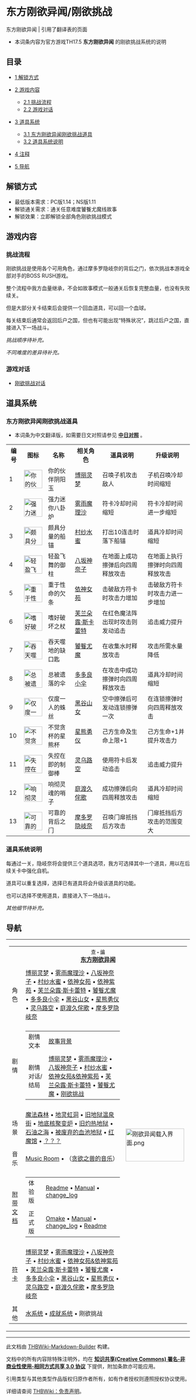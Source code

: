 # 东方刚欲异闻/刚欲挑战

<!-- source html: G:\repos\THBWiki-Markdown-Builder\THBWikiMarkdown\Temp\main\c\ce\ns0%3A%E4%B8%9C%E6%96%B9%E5%88%9A%E6%AC%B2%E5%BC%82%E9%97%BB%2F%E5%88%9A%E6%AC%B2%E6%8C%91%E6%88%98.html -->

东方刚欲异闻 | 引用了翻译表的页面

- 本词条内容为官方游戏TH17.5 **东方刚欲异闻** 的刚欲挑战系统的说明


## 目录

- [1 解锁方式](#解锁方式)
- [2 游戏内容](#游戏内容)

  - [2.1 挑战流程](#挑战流程)
  - [2.2 游戏对话](#游戏对话)



- [3 道具系统](#道具系统)

  - [3.1 东方刚欲异闻刚欲挑战道具](#东方刚欲异闻刚欲挑战道具)
  - [3.2 道具系统说明](#道具系统说明)



- [4 注释](#注释)
- [5 导航](#导航)





## 解锁方式
- 最低版本需求：PC版1.14；NS版1.11
- 解锁通关需求：通关任意难度饕餮尤魔线故事
- 解锁效果：立即解锁全部角色刚欲挑战模式


## 游戏内容

### 挑战流程
  
刚欲挑战是使用各个可用角色，通过摩多罗隐岐奈的背后之门，依次挑战本游戏全部对手的BOSS RUSH游戏。  

整个流程中我方血量继承，不会如故事模式一般通关后恢复完整血量，也没有失败续关。  

但是大部分关卡结束后会提供一个回血道具，可以回一个血球。  

每关结束后通常会返回后户之国，但也有可能出现“特殊状况”，跳过后户之国，直接进入下一场战斗。  

 *挑战顺序待补充。*   

 *不同难度的差异待补充。* 
  


### 游戏对话
- [刚欲挑战对话](./游戏对话-东方刚欲异闻-刚欲挑战.md)


## 道具系统

### 东方刚欲异闻刚欲挑战道具
- 本词条为中文翻译版，如需要日文对照请参见 **[中日对照](./东方刚欲异闻-刚欲挑战-中日对照.md)** 。


<table>
<tbody><tr>
<th>编号</th>
<th>图标</th>
<th>名称</th>
<th>相关角色</th>
<th>道具说明</th>
<th>升级说明
</th></tr>
<tr>
<td>1</td>
<td><a href="./文件-你的伙伴阴阳玉（刚欲异闻道具）.png.md" class="image"><img alt="你的伙伴阴阳玉（刚欲异闻道具）.png" src="https://upload.thwiki.cc/thumb/7/7d/%E4%BD%A0%E7%9A%84%E4%BC%99%E4%BC%B4%E9%98%B4%E9%98%B3%E7%8E%89%EF%BC%88%E5%88%9A%E6%AC%B2%E5%BC%82%E9%97%BB%E9%81%93%E5%85%B7%EF%BC%89.png/50px-%E4%BD%A0%E7%9A%84%E4%BC%99%E4%BC%B4%E9%98%B4%E9%98%B3%E7%8E%89%EF%BC%88%E5%88%9A%E6%AC%B2%E5%BC%82%E9%97%BB%E9%81%93%E5%85%B7%EF%BC%89.png" decoding="async" loading="lazy" width="50" height="50" srcset="https://upload.thwiki.cc/7/7d/%E4%BD%A0%E7%9A%84%E4%BC%99%E4%BC%B4%E9%98%B4%E9%98%B3%E7%8E%89%EF%BC%88%E5%88%9A%E6%AC%B2%E5%BC%82%E9%97%BB%E9%81%93%E5%85%B7%EF%BC%89.png 1.5x" data-file-width="64" data-file-height="64"></a></td>
<td><div class="tt-zhh tt-type-omake" lang="zh"><div class="poem">你的伙伴阴阳玉</div></div></td>
<td><a href="./博丽灵梦.md" title="博丽灵梦">博丽灵梦</a></td>
<td><div class="tt-zh tt-type-omake" lang="zh"><div class="poem">召唤子机攻击敌人</div></div></td>
<td><div class="tt-zh tt-type-omake" lang="zh"><div class="poem">子机召唤冷却时间缩短</div></div>
</td></tr>
<tr>
<td>2</td>
<td><a href="./文件-强力迷你八卦炉（刚欲异闻道具）.png.md" class="image"><img alt="强力迷你八卦炉（刚欲异闻道具）.png" src="https://upload.thwiki.cc/thumb/a/a3/%E5%BC%BA%E5%8A%9B%E8%BF%B7%E4%BD%A0%E5%85%AB%E5%8D%A6%E7%82%89%EF%BC%88%E5%88%9A%E6%AC%B2%E5%BC%82%E9%97%BB%E9%81%93%E5%85%B7%EF%BC%89.png/50px-%E5%BC%BA%E5%8A%9B%E8%BF%B7%E4%BD%A0%E5%85%AB%E5%8D%A6%E7%82%89%EF%BC%88%E5%88%9A%E6%AC%B2%E5%BC%82%E9%97%BB%E9%81%93%E5%85%B7%EF%BC%89.png" decoding="async" loading="lazy" width="50" height="50" srcset="https://upload.thwiki.cc/a/a3/%E5%BC%BA%E5%8A%9B%E8%BF%B7%E4%BD%A0%E5%85%AB%E5%8D%A6%E7%82%89%EF%BC%88%E5%88%9A%E6%AC%B2%E5%BC%82%E9%97%BB%E9%81%93%E5%85%B7%EF%BC%89.png 1.5x" data-file-width="64" data-file-height="64"></a></td>
<td><div class="tt-zhh tt-type-omake" lang="zh"><div class="poem">强力迷你八卦炉</div></div></td>
<td><a href="./雾雨魔理沙.md" title="雾雨魔理沙">雾雨魔理沙</a></td>
<td><div class="tt-zh tt-type-omake" lang="zh"><div class="poem">符卡冷却时间缩短</div></div></td>
<td><div class="tt-zh tt-type-omake" lang="zh"><div class="poem">符卡冷却时间进一步缩短</div></div>
</td></tr>
<tr>
<td>3</td>
<td><a href="./文件-颇具分量的船锚（刚欲异闻道具）.png.md" class="image"><img alt="颇具分量的船锚（刚欲异闻道具）.png" src="https://upload.thwiki.cc/thumb/2/27/%E9%A2%87%E5%85%B7%E5%88%86%E9%87%8F%E7%9A%84%E8%88%B9%E9%94%9A%EF%BC%88%E5%88%9A%E6%AC%B2%E5%BC%82%E9%97%BB%E9%81%93%E5%85%B7%EF%BC%89.png/50px-%E9%A2%87%E5%85%B7%E5%88%86%E9%87%8F%E7%9A%84%E8%88%B9%E9%94%9A%EF%BC%88%E5%88%9A%E6%AC%B2%E5%BC%82%E9%97%BB%E9%81%93%E5%85%B7%EF%BC%89.png" decoding="async" loading="lazy" width="50" height="50" srcset="https://upload.thwiki.cc/2/27/%E9%A2%87%E5%85%B7%E5%88%86%E9%87%8F%E7%9A%84%E8%88%B9%E9%94%9A%EF%BC%88%E5%88%9A%E6%AC%B2%E5%BC%82%E9%97%BB%E9%81%93%E5%85%B7%EF%BC%89.png 1.5x" data-file-width="64" data-file-height="64"></a></td>
<td><div class="tt-zhh tt-type-omake" lang="zh"><div class="poem">颇具分量的船锚</div></div></td>
<td><a href="./村纱水蜜.md" title="村纱水蜜">村纱水蜜</a></td>
<td><div class="tt-zh tt-type-omake" lang="zh"><div class="poem">打出10连击时落下船锚</div></div></td>
<td><div class="tt-zh tt-type-omake" lang="zh"><div class="poem">道具冷却时间缩短</div></div>
</td></tr>
<tr>
<td>4</td>
<td><a href="./文件-轻盈飞舞的御柱（刚欲异闻道具）.png.md" class="image"><img alt="轻盈飞舞的御柱（刚欲异闻道具）.png" src="https://upload.thwiki.cc/thumb/6/6a/%E8%BD%BB%E7%9B%88%E9%A3%9E%E8%88%9E%E7%9A%84%E5%BE%A1%E6%9F%B1%EF%BC%88%E5%88%9A%E6%AC%B2%E5%BC%82%E9%97%BB%E9%81%93%E5%85%B7%EF%BC%89.png/50px-%E8%BD%BB%E7%9B%88%E9%A3%9E%E8%88%9E%E7%9A%84%E5%BE%A1%E6%9F%B1%EF%BC%88%E5%88%9A%E6%AC%B2%E5%BC%82%E9%97%BB%E9%81%93%E5%85%B7%EF%BC%89.png" decoding="async" loading="lazy" width="50" height="50" srcset="https://upload.thwiki.cc/6/6a/%E8%BD%BB%E7%9B%88%E9%A3%9E%E8%88%9E%E7%9A%84%E5%BE%A1%E6%9F%B1%EF%BC%88%E5%88%9A%E6%AC%B2%E5%BC%82%E9%97%BB%E9%81%93%E5%85%B7%EF%BC%89.png 1.5x" data-file-width="64" data-file-height="64"></a></td>
<td><div class="tt-zhh tt-type-omake" lang="zh"><div class="poem">轻盈飞舞的御柱</div></div></td>
<td><a href="./八坂神奈子.md" title="八坂神奈子">八坂神奈子</a></td>
<td><div class="tt-zh tt-type-omake" lang="zh"><div class="poem">在地面上成功擦弹后向四周释放攻击</div></div></td>
<td><div class="tt-zh tt-type-omake" lang="zh"><div class="poem">在地面上执行擦弹时向四周释放攻击</div></div>
</td></tr>
<tr>
<td>5</td>
<td><a href="./文件-重于性命的欠条（刚欲异闻道具）.png.md" class="image"><img alt="重于性命的欠条（刚欲异闻道具）.png" src="https://upload.thwiki.cc/thumb/d/d6/%E9%87%8D%E4%BA%8E%E6%80%A7%E5%91%BD%E7%9A%84%E6%AC%A0%E6%9D%A1%EF%BC%88%E5%88%9A%E6%AC%B2%E5%BC%82%E9%97%BB%E9%81%93%E5%85%B7%EF%BC%89.png/50px-%E9%87%8D%E4%BA%8E%E6%80%A7%E5%91%BD%E7%9A%84%E6%AC%A0%E6%9D%A1%EF%BC%88%E5%88%9A%E6%AC%B2%E5%BC%82%E9%97%BB%E9%81%93%E5%85%B7%EF%BC%89.png" decoding="async" loading="lazy" width="50" height="50" srcset="https://upload.thwiki.cc/d/d6/%E9%87%8D%E4%BA%8E%E6%80%A7%E5%91%BD%E7%9A%84%E6%AC%A0%E6%9D%A1%EF%BC%88%E5%88%9A%E6%AC%B2%E5%BC%82%E9%97%BB%E9%81%93%E5%85%B7%EF%BC%89.png 1.5x" data-file-width="64" data-file-height="64"></a></td>
<td><div class="tt-zhh tt-type-omake" lang="zh"><div class="poem">重于性命的欠条</div></div></td>
<td><a href="./依神女苑.md" title="依神女苑">依神女苑</a></td>
<td><div class="tt-zh tt-type-omake" lang="zh"><div class="poem">击破敌方符卡时攻击力增加</div></div></td>
<td><div class="tt-zh tt-type-omake" lang="zh"><div class="poem">击破敌方符卡时攻击力进一步增加</div></div>
</td></tr>
<tr>
<td>6</td>
<td><a href="./文件-嗜好破坏之杖（刚欲异闻道具）.png.md" class="image"><img alt="嗜好破坏之杖（刚欲异闻道具）.png" src="https://upload.thwiki.cc/thumb/5/59/%E5%97%9C%E5%A5%BD%E7%A0%B4%E5%9D%8F%E4%B9%8B%E6%9D%96%EF%BC%88%E5%88%9A%E6%AC%B2%E5%BC%82%E9%97%BB%E9%81%93%E5%85%B7%EF%BC%89.png/50px-%E5%97%9C%E5%A5%BD%E7%A0%B4%E5%9D%8F%E4%B9%8B%E6%9D%96%EF%BC%88%E5%88%9A%E6%AC%B2%E5%BC%82%E9%97%BB%E9%81%93%E5%85%B7%EF%BC%89.png" decoding="async" loading="lazy" width="50" height="50" srcset="https://upload.thwiki.cc/5/59/%E5%97%9C%E5%A5%BD%E7%A0%B4%E5%9D%8F%E4%B9%8B%E6%9D%96%EF%BC%88%E5%88%9A%E6%AC%B2%E5%BC%82%E9%97%BB%E9%81%93%E5%85%B7%EF%BC%89.png 1.5x" data-file-width="64" data-file-height="64"></a></td>
<td><div class="tt-zhh tt-type-omake" lang="zh"><div class="poem">嗜好破坏之杖</div></div></td>
<td><a href="./芙兰朵露·斯卡蕾特.md" title="芙兰朵露·斯卡蕾特">芙兰朵露·斯卡蕾特</a></td>
<td><div class="tt-zh tt-type-omake" lang="zh"><div class="poem">在红色魔法阵出现时攻击则发动追击</div></div></td>
<td><div class="tt-zh tt-type-omake" lang="zh"><div class="poem">追击威力提升</div></div>
</td></tr>
<tr>
<td>7</td>
<td><a href="./文件-吞天噬地的缺口匙（刚欲异闻道具）.png.md" class="image"><img alt="吞天噬地的缺口匙（刚欲异闻道具）.png" src="https://upload.thwiki.cc/thumb/0/0e/%E5%90%9E%E5%A4%A9%E5%99%AC%E5%9C%B0%E7%9A%84%E7%BC%BA%E5%8F%A3%E5%8C%99%EF%BC%88%E5%88%9A%E6%AC%B2%E5%BC%82%E9%97%BB%E9%81%93%E5%85%B7%EF%BC%89.png/50px-%E5%90%9E%E5%A4%A9%E5%99%AC%E5%9C%B0%E7%9A%84%E7%BC%BA%E5%8F%A3%E5%8C%99%EF%BC%88%E5%88%9A%E6%AC%B2%E5%BC%82%E9%97%BB%E9%81%93%E5%85%B7%EF%BC%89.png" decoding="async" loading="lazy" width="50" height="50" srcset="https://upload.thwiki.cc/0/0e/%E5%90%9E%E5%A4%A9%E5%99%AC%E5%9C%B0%E7%9A%84%E7%BC%BA%E5%8F%A3%E5%8C%99%EF%BC%88%E5%88%9A%E6%AC%B2%E5%BC%82%E9%97%BB%E9%81%93%E5%85%B7%EF%BC%89.png 1.5x" data-file-width="64" data-file-height="64"></a></td>
<td><div class="tt-zhh tt-type-omake" lang="zh"><div class="poem">吞天噬地的缺口匙</div></div></td>
<td><a href="./饕餮尤魔.md" title="饕餮尤魔">饕餮尤魔</a></td>
<td><div class="tt-zh tt-type-omake" lang="zh"><div class="poem">在收集水时释放攻击</div></div></td>
<td><div class="tt-zh tt-type-omake" lang="zh"><div class="poem">攻击所需水量降低</div></div>
</td></tr>
<tr>
<td>8</td>
<td><a href="./文件-总被遗落的伞（刚欲异闻道具）.png.md" class="image"><img alt="总被遗落的伞（刚欲异闻道具）.png" src="https://upload.thwiki.cc/thumb/7/7b/%E6%80%BB%E8%A2%AB%E9%81%97%E8%90%BD%E7%9A%84%E4%BC%9E%EF%BC%88%E5%88%9A%E6%AC%B2%E5%BC%82%E9%97%BB%E9%81%93%E5%85%B7%EF%BC%89.png/50px-%E6%80%BB%E8%A2%AB%E9%81%97%E8%90%BD%E7%9A%84%E4%BC%9E%EF%BC%88%E5%88%9A%E6%AC%B2%E5%BC%82%E9%97%BB%E9%81%93%E5%85%B7%EF%BC%89.png" decoding="async" loading="lazy" width="50" height="50" srcset="https://upload.thwiki.cc/7/7b/%E6%80%BB%E8%A2%AB%E9%81%97%E8%90%BD%E7%9A%84%E4%BC%9E%EF%BC%88%E5%88%9A%E6%AC%B2%E5%BC%82%E9%97%BB%E9%81%93%E5%85%B7%EF%BC%89.png 1.5x" data-file-width="64" data-file-height="64"></a></td>
<td><div class="tt-zhh tt-type-omake" lang="zh"><div class="poem">总被遗落的伞</div></div></td>
<td><a href="./多多良小伞.md" title="多多良小伞">多多良小伞</a></td>
<td><div class="tt-zh tt-type-omake" lang="zh"><div class="poem">在攻击中成功擦弹时向四周释放攻击</div></div></td>
<td><div class="tt-zh tt-type-omake" lang="zh"><div class="poem">道具冷却时间缩短</div></div>
</td></tr>
<tr>
<td>9</td>
<td><a href="./文件-仅度一人的蛛丝（刚欲异闻道具）.png.md" class="image"><img alt="仅度一人的蛛丝（刚欲异闻道具）.png" src="https://upload.thwiki.cc/thumb/a/ab/%E4%BB%85%E5%BA%A6%E4%B8%80%E4%BA%BA%E7%9A%84%E8%9B%9B%E4%B8%9D%EF%BC%88%E5%88%9A%E6%AC%B2%E5%BC%82%E9%97%BB%E9%81%93%E5%85%B7%EF%BC%89.png/50px-%E4%BB%85%E5%BA%A6%E4%B8%80%E4%BA%BA%E7%9A%84%E8%9B%9B%E4%B8%9D%EF%BC%88%E5%88%9A%E6%AC%B2%E5%BC%82%E9%97%BB%E9%81%93%E5%85%B7%EF%BC%89.png" decoding="async" loading="lazy" width="50" height="50" srcset="https://upload.thwiki.cc/a/ab/%E4%BB%85%E5%BA%A6%E4%B8%80%E4%BA%BA%E7%9A%84%E8%9B%9B%E4%B8%9D%EF%BC%88%E5%88%9A%E6%AC%B2%E5%BC%82%E9%97%BB%E9%81%93%E5%85%B7%EF%BC%89.png 1.5x" data-file-width="64" data-file-height="64"></a></td>
<td><div class="tt-zhh tt-type-omake" lang="zh"><div class="poem">仅度一人的蛛丝</div></div></td>
<td><a href="./黑谷山女.md" title="黑谷山女">黑谷山女</a></td>
<td><div class="tt-zh tt-type-omake" lang="zh"><div class="poem">空中擦弹后可发动连锁擦弹一次</div></div></td>
<td><div class="tt-zh tt-type-omake" lang="zh"><div class="poem">在连锁擦弹时向四周释放攻击</div></div>
</td></tr>
<tr>
<td>10</td>
<td><a href="./文件-不觉贪杯的星熊杯（刚欲异闻道具）.png.md" class="image"><img alt="不觉贪杯的星熊杯（刚欲异闻道具）.png" src="https://upload.thwiki.cc/thumb/7/7e/%E4%B8%8D%E8%A7%89%E8%B4%AA%E6%9D%AF%E7%9A%84%E6%98%9F%E7%86%8A%E6%9D%AF%EF%BC%88%E5%88%9A%E6%AC%B2%E5%BC%82%E9%97%BB%E9%81%93%E5%85%B7%EF%BC%89.png/50px-%E4%B8%8D%E8%A7%89%E8%B4%AA%E6%9D%AF%E7%9A%84%E6%98%9F%E7%86%8A%E6%9D%AF%EF%BC%88%E5%88%9A%E6%AC%B2%E5%BC%82%E9%97%BB%E9%81%93%E5%85%B7%EF%BC%89.png" decoding="async" loading="lazy" width="50" height="50" srcset="https://upload.thwiki.cc/7/7e/%E4%B8%8D%E8%A7%89%E8%B4%AA%E6%9D%AF%E7%9A%84%E6%98%9F%E7%86%8A%E6%9D%AF%EF%BC%88%E5%88%9A%E6%AC%B2%E5%BC%82%E9%97%BB%E9%81%93%E5%85%B7%EF%BC%89.png 1.5x" data-file-width="64" data-file-height="64"></a></td>
<td><div class="tt-zhh tt-type-omake" lang="zh"><div class="poem">不觉贪杯的星熊杯</div></div></td>
<td><a href="./星熊勇仪.md" title="星熊勇仪">星熊勇仪</a></td>
<td><div class="tt-zh tt-type-omake" lang="zh"><div class="poem">己方生命及生命上限+1</div></div></td>
<td><div class="tt-zh tt-type-omake" lang="zh"><div class="poem">己方生命+1并提升攻击力</div></div>
</td></tr>
<tr>
<td>11</td>
<td><a href="./文件-失控在即的控制棒（刚欲异闻道具）.png.md" class="image"><img alt="失控在即的控制棒（刚欲异闻道具）.png" src="https://upload.thwiki.cc/thumb/8/8e/%E5%A4%B1%E6%8E%A7%E5%9C%A8%E5%8D%B3%E7%9A%84%E6%8E%A7%E5%88%B6%E6%A3%92%EF%BC%88%E5%88%9A%E6%AC%B2%E5%BC%82%E9%97%BB%E9%81%93%E5%85%B7%EF%BC%89.png/50px-%E5%A4%B1%E6%8E%A7%E5%9C%A8%E5%8D%B3%E7%9A%84%E6%8E%A7%E5%88%B6%E6%A3%92%EF%BC%88%E5%88%9A%E6%AC%B2%E5%BC%82%E9%97%BB%E9%81%93%E5%85%B7%EF%BC%89.png" decoding="async" loading="lazy" width="50" height="50" srcset="https://upload.thwiki.cc/8/8e/%E5%A4%B1%E6%8E%A7%E5%9C%A8%E5%8D%B3%E7%9A%84%E6%8E%A7%E5%88%B6%E6%A3%92%EF%BC%88%E5%88%9A%E6%AC%B2%E5%BC%82%E9%97%BB%E9%81%93%E5%85%B7%EF%BC%89.png 1.5x" data-file-width="64" data-file-height="64"></a></td>
<td><div class="tt-zhh tt-type-omake" lang="zh"><div class="poem">失控在即的制御棒</div></div></td>
<td><a href="./灵乌路空.md" title="灵乌路空">灵乌路空</a></td>
<td><div class="tt-zh tt-type-omake" lang="zh"><div class="poem">使用符卡后发动追击</div></div></td>
<td><div class="tt-zh tt-type-omake" lang="zh"><div class="poem">追击威力提升</div></div>
</td></tr>
<tr>
<td>12</td>
<td><a href="./文件-响彻灵魂的哨子（刚欲异闻道具）.png.md" class="image"><img alt="响彻灵魂的哨子（刚欲异闻道具）.png" src="https://upload.thwiki.cc/thumb/1/15/%E5%93%8D%E5%BD%BB%E7%81%B5%E9%AD%82%E7%9A%84%E5%93%A8%E5%AD%90%EF%BC%88%E5%88%9A%E6%AC%B2%E5%BC%82%E9%97%BB%E9%81%93%E5%85%B7%EF%BC%89.png/50px-%E5%93%8D%E5%BD%BB%E7%81%B5%E9%AD%82%E7%9A%84%E5%93%A8%E5%AD%90%EF%BC%88%E5%88%9A%E6%AC%B2%E5%BC%82%E9%97%BB%E9%81%93%E5%85%B7%EF%BC%89.png" decoding="async" loading="lazy" width="50" height="50" srcset="https://upload.thwiki.cc/1/15/%E5%93%8D%E5%BD%BB%E7%81%B5%E9%AD%82%E7%9A%84%E5%93%A8%E5%AD%90%EF%BC%88%E5%88%9A%E6%AC%B2%E5%BC%82%E9%97%BB%E9%81%93%E5%85%B7%EF%BC%89.png 1.5x" data-file-width="64" data-file-height="64"></a></td>
<td><div class="tt-zhh tt-type-omake" lang="zh"><div class="poem">响彻灵魂的哨子</div></div></td>
<td><a href="./庭渡久侘歌.md" title="庭渡久侘歌">庭渡久侘歌</a></td>
<td><div class="tt-zh tt-type-omake" lang="zh"><div class="poem">成功擦弹后向四周释放攻击</div></div></td>
<td><div class="tt-zh tt-type-omake" lang="zh"><div class="poem">道具冷却时间缩短</div></div>
</td></tr>
<tr>
<td>13</td>
<td><a href="./文件-可靠的背后之门（刚欲异闻道具）.png.md" class="image"><img alt="可靠的背后之门（刚欲异闻道具）.png" src="https://upload.thwiki.cc/thumb/4/43/%E5%8F%AF%E9%9D%A0%E7%9A%84%E8%83%8C%E5%90%8E%E4%B9%8B%E9%97%A8%EF%BC%88%E5%88%9A%E6%AC%B2%E5%BC%82%E9%97%BB%E9%81%93%E5%85%B7%EF%BC%89.png/50px-%E5%8F%AF%E9%9D%A0%E7%9A%84%E8%83%8C%E5%90%8E%E4%B9%8B%E9%97%A8%EF%BC%88%E5%88%9A%E6%AC%B2%E5%BC%82%E9%97%BB%E9%81%93%E5%85%B7%EF%BC%89.png" decoding="async" loading="lazy" width="50" height="50" srcset="https://upload.thwiki.cc/4/43/%E5%8F%AF%E9%9D%A0%E7%9A%84%E8%83%8C%E5%90%8E%E4%B9%8B%E9%97%A8%EF%BC%88%E5%88%9A%E6%AC%B2%E5%BC%82%E9%97%BB%E9%81%93%E5%85%B7%EF%BC%89.png 1.5x" data-file-width="64" data-file-height="64"></a></td>
<td><div class="tt-zhh tt-type-omake" lang="zh"><div class="poem">可靠的背后之门</div></div></td>
<td><a href="./摩多罗隐岐奈.md" title="摩多罗隐岐奈">摩多罗隐岐奈</a></td>
<td><div class="tt-zh tt-type-omake" lang="zh"><div class="poem">召唤门扉抵挡后方攻击</div></div></td>
<td><div class="tt-zh tt-type-omake" lang="zh"><div class="poem">门扉抵挡后方攻击的范围变大</div></div>
</td></tr></tbody></table>



### 道具系统说明
  
每通过一关，隐岐奈将会提供三个道具选项，我方可选择其中一个道具，用以在后续关卡中强化自机。  

道具可以重复选择，选择已有道具将会升级该道具的功能。  

也可以选择不使用道具，直接进入下一场战斗。  

 *其他细节待补充。* 
  



## 导航
  
  

<table><tbody><tr><td><table cellspacing="0" class="nowraplinks mw-collapsible mw-collapsed" style="width:100%;;;"><tbody><tr><th style=";" colspan="3" class="navbox-title"><div class="navbar"><div class="noprint plainlinksneverexpand" style="background-color:transparent; padding:0; font-weight:normal; font-size:80%; white-space:nowrap;"><a href="./模板-东方刚欲异闻导航.md" title="模板:东方刚欲异闻导航"><span style=";;border:none;" title="查看这个模板">查</span></a>&#160;<span style="font-size:80%;">•</span>&#160;<a href="/index.php?title=%E6%A8%A1%E6%9D%BF:%E4%B8%9C%E6%96%B9%E5%88%9A%E6%AC%B2%E5%BC%82%E9%97%BB%E5%AF%BC%E8%88%AA&amp;action=edit"><span style=";;border:none;" title="您可以编辑这个模板。请在储存变更之前先预览">编</span></a></div></div><span><a href="./东方刚欲异闻.md" title="东方刚欲异闻">东方刚欲异闻</a></span></th></tr><tr><td></td></tr><tr><td class="navbox-group" style=";;">角色</td><td style=";;" class="navbox-list navbox-odd"><div><a href="./博丽灵梦.md" title="博丽灵梦">博丽灵梦</a> &#8226; <a href="./雾雨魔理沙.md" title="雾雨魔理沙">雾雨魔理沙</a> &#8226; <a href="./八坂神奈子.md" title="八坂神奈子">八坂神奈子</a> &#8226; <a href="./村纱水蜜.md" title="村纱水蜜">村纱水蜜</a> &#8226; <a href="./依神女苑.md" title="依神女苑">依神女苑</a> &#8226; <a href="./依神紫苑.md" title="依神紫苑">依神紫苑</a> &#8226; <a href="./芙兰朵露·斯卡蕾特.md" title="芙兰朵露·斯卡蕾特">芙兰朵露·斯卡蕾特</a> &#8226; <a href="./饕餮尤魔.md" title="饕餮尤魔">饕餮尤魔</a> &#8226; <a href="./多多良小伞.md" title="多多良小伞">多多良小伞</a> &#8226; <a href="./黑谷山女.md" title="黑谷山女">黑谷山女</a> &#8226; <a href="./星熊勇仪.md" title="星熊勇仪">星熊勇仪</a> &#8226; <a href="./灵乌路空.md" title="灵乌路空">灵乌路空</a> &#8226; <a href="./庭渡久侘歌.md" title="庭渡久侘歌">庭渡久侘歌</a> &#8226; <a href="./摩多罗隐岐奈.md" title="摩多罗隐岐奈">摩多罗隐岐奈</a></div></td><td class="navbox-image" style="" rowspan="13"><a href="./文件-刚欲异闻载入界面.png.md" class="image"><img alt="刚欲异闻载入界面.png" src="https://upload.thwiki.cc/thumb/1/15/%E5%88%9A%E6%AC%B2%E5%BC%82%E9%97%BB%E8%BD%BD%E5%85%A5%E7%95%8C%E9%9D%A2.png/160px-%E5%88%9A%E6%AC%B2%E5%BC%82%E9%97%BB%E8%BD%BD%E5%85%A5%E7%95%8C%E9%9D%A2.png" decoding="async" loading="lazy" width="160" height="90" srcset="https://upload.thwiki.cc/thumb/1/15/%E5%88%9A%E6%AC%B2%E5%BC%82%E9%97%BB%E8%BD%BD%E5%85%A5%E7%95%8C%E9%9D%A2.png/240px-%E5%88%9A%E6%AC%B2%E5%BC%82%E9%97%BB%E8%BD%BD%E5%85%A5%E7%95%8C%E9%9D%A2.png 1.5x, https://upload.thwiki.cc/thumb/1/15/%E5%88%9A%E6%AC%B2%E5%BC%82%E9%97%BB%E8%BD%BD%E5%85%A5%E7%95%8C%E9%9D%A2.png/320px-%E5%88%9A%E6%AC%B2%E5%BC%82%E9%97%BB%E8%BD%BD%E5%85%A5%E7%95%8C%E9%9D%A2.png 2x" data-file-width="1280" data-file-height="720"></a></td></tr><tr><td></td></tr><tr><td class="navbox-group" style=";;">剧情</td><td style=";;" class="navbox-list navbox-even"><div></div><table cellspacing="0" class="nowraplinks navbox-subgroup" style="width:100%;;;;"><tbody><tr><td class="navbox-group" style=";;"><div>剧情文本</div></td><td style=";;" class="navbox-list navbox-odd"><div><a href="./游戏对话-东方刚欲异闻-故事背景.md#故事" class="mw-redirect" title="游戏对话:东方刚欲异闻/故事背景">故事背景</a></div></td></tr><tr><td></td></tr><tr><td class="navbox-group" style=";;"><div>剧情对话/结局</div></td><td style=";;" class="navbox-list navbox-even"><div><a href="./游戏对话-东方刚欲异闻-博丽灵梦.md" title="游戏对话:东方刚欲异闻/博丽灵梦">博丽灵梦</a> &#8226; <a href="./游戏对话-东方刚欲异闻-雾雨魔理沙.md" title="游戏对话:东方刚欲异闻/雾雨魔理沙">雾雨魔理沙</a> &#8226; <a href="./游戏对话-东方刚欲异闻-八坂神奈子.md" title="游戏对话:东方刚欲异闻/八坂神奈子">八坂神奈子</a> &#8226; <a href="./游戏对话-东方刚欲异闻-村纱水蜜.md" title="游戏对话:东方刚欲异闻/村纱水蜜">村纱水蜜</a> &#8226; <a href="./游戏对话-东方刚欲异闻-依神女苑&依神紫苑.md" title="游戏对话:东方刚欲异闻/依神女苑&amp;依神紫苑">依神女苑&amp;依神紫苑</a> &#8226; <a href="./游戏对话-东方刚欲异闻-芙兰朵露·斯卡蕾特.md" title="游戏对话:东方刚欲异闻/芙兰朵露·斯卡蕾特">芙兰朵露·斯卡蕾特</a> &#8226; <a href="./游戏对话-东方刚欲异闻-饕餮尤魔.md" title="游戏对话:东方刚欲异闻/饕餮尤魔">饕餮尤魔</a> &#8226; <a href="./游戏对话-东方刚欲异闻-刚欲挑战.md" title="游戏对话:东方刚欲异闻/刚欲挑战">刚欲挑战</a></div></td></tr></tbody></table><div></div></td></tr><tr><td></td></tr><tr><td class="navbox-group" style=";;">场景</td><td style=";;" class="navbox-list navbox-odd"><div><a href="./魔法森林.md" title="魔法森林">魔法森林</a> &#8226; <a href="./地灵虹洞.md" title="地灵虹洞">地灵虹洞</a> &#8226; <a href="./旧都.md" title="旧都">旧地狱温泉街</a> &#8226; <a href="./核聚变炉心.md" class="mw-redirect" title="核聚变炉心">地底核聚变炉</a> &#8226; <a href="./灼热地狱遗址.md" title="灼热地狱遗址">旧灼热地狱</a> &#8226; <a href="./旧血池地狱.md" title="旧血池地狱">石油之海</a> &#8226; <a href="./旧血池地狱.md" title="旧血池地狱">被废弃的血池地狱</a> &#8226; <a href="./红魔馆.md" title="红魔馆">红魔馆</a> &#8226; <a href="./后户之国.md" title="后户之国">？？？</a></div></td></tr><tr><td></td></tr><tr><td class="navbox-group" style=";;">音乐</td><td style=";;" class="navbox-list navbox-even"><div><a href="./东方刚欲异闻-Music.md" title="东方刚欲异闻/Music">Music Room</a> &#8226; （<a href="./贪欲之兽的音乐.md" title="贪欲之兽的音乐">贪欲之兽的音乐</a>）</div></td></tr><tr><td></td></tr><tr><td class="navbox-group" style=";;"><a href="/%E4%B8%9C%E6%96%B9%E5%88%9A%E6%AC%B2%E5%BC%82%E9%97%BB#附带文档" title="东方刚欲异闻">附带文档</a></td><td style=";;" class="navbox-list navbox-odd"><div></div><table cellspacing="0" class="nowraplinks navbox-subgroup" style="width:100%;;;;"><tbody><tr><td class="navbox-group" style=";;"><div>体验版</div></td><td style=";;" class="navbox-list navbox-even"><div><a href="./附带文档-东方刚欲异闻体验版-Readme.md" title="附带文档:东方刚欲异闻体验版/Readme">Readme</a> &#8226; <a href="./附带文档-东方刚欲异闻体验版-游戏内Manual.md" title="附带文档:东方刚欲异闻体验版/游戏内Manual">Manual</a> &#8226; <a href="./附带文档-东方刚欲异闻体验版-change_log.md" title="附带文档:东方刚欲异闻体验版/change log">change_log</a></div></td></tr><tr><td></td></tr><tr><td class="navbox-group" style=";;"><div>正式版</div></td><td style=";;" class="navbox-list navbox-odd"><div><a href="./附带文档-东方刚欲异闻-Omake.md" title="附带文档:东方刚欲异闻/Omake">Omake</a> &#8226; <a href="./附带文档-东方刚欲异闻-游戏内Manual.md" title="附带文档:东方刚欲异闻/游戏内Manual">Manual</a> &#8226; <a href="./附带文档-东方刚欲异闻-change_log.md" title="附带文档:东方刚欲异闻/change log">change_log</a> &#8226; <a href="./附带文档-东方刚欲异闻-Readme.md" title="附带文档:东方刚欲异闻/Readme">Readme</a></div></td></tr></tbody></table><div></div></td></tr><tr><td></td></tr><tr><td class="navbox-group" style=";;"><a href="./东方刚欲异闻.md" title="东方刚欲异闻">符卡</a></td><td style=";;" class="navbox-list navbox-even"><div><a href="./东方刚欲异闻-博丽灵梦.md" title="东方刚欲异闻/博丽灵梦">博丽灵梦</a> &#8226; <a href="./东方刚欲异闻-雾雨魔理沙.md" title="东方刚欲异闻/雾雨魔理沙">雾雨魔理沙</a> &#8226; <a href="./东方刚欲异闻-八坂神奈子.md" title="东方刚欲异闻/八坂神奈子">八坂神奈子</a> &#8226; <a href="./东方刚欲异闻-村纱水蜜.md" title="东方刚欲异闻/村纱水蜜">村纱水蜜</a> &#8226; <a href="./东方刚欲异闻-依神女苑&依神紫苑.md" title="东方刚欲异闻/依神女苑&amp;依神紫苑">依神女苑&amp;依神紫苑</a> &#8226; <a href="./东方刚欲异闻-芙兰朵露·斯卡蕾特.md" title="东方刚欲异闻/芙兰朵露·斯卡蕾特">芙兰朵露·斯卡蕾特</a> &#8226; <a href="./东方刚欲异闻-饕餮尤魔.md" title="东方刚欲异闻/饕餮尤魔">饕餮尤魔</a> &#8226; <a href="./东方刚欲异闻-多多良小伞.md" title="东方刚欲异闻/多多良小伞">多多良小伞</a> &#8226; <a href="./东方刚欲异闻-黑谷山女.md" title="东方刚欲异闻/黑谷山女">黑谷山女</a> &#8226; <a href="./东方刚欲异闻-星熊勇仪.md" title="东方刚欲异闻/星熊勇仪">星熊勇仪</a>  &#8226; <a href="./东方刚欲异闻-灵乌路空.md" title="东方刚欲异闻/灵乌路空">灵乌路空</a> &#8226; <a href="./东方刚欲异闻-庭渡久侘歌.md" title="东方刚欲异闻/庭渡久侘歌">庭渡久侘歌</a> &#8226; <a href="./东方刚欲异闻-摩多罗隐岐奈.md" title="东方刚欲异闻/摩多罗隐岐奈">摩多罗隐岐奈</a></div></td></tr><tr><td></td></tr><tr><td class="navbox-group" style=";;">其他</td><td style=";;" class="navbox-list navbox-odd"><div><a href="./东方刚欲异闻-水.md" title="东方刚欲异闻/水">水系统</a> &#8226; <a href="./东方刚欲异闻-成就.md" title="东方刚欲异闻/成就">成就系统</a> &#8226; <a class="mw-selflink selflink">刚欲挑战</a></div></td></tr></tbody></table></td></tr></tbody></table>






---

此文档由 [THBWiki-Markdown-Builder](https://github.com/Delsin-Yu/THBWiki-Markdown-Builder) 构建。

文档中的所有内容除特殊注明外，均在 [**知识共享(Creative Commons) 署名-非商业性使用-相同方式共享 3.0 协议**](https://creativecommons.org/licenses/by-sa/3.0/deed.zh-hans) 下提供，附加条款亦可能应用。

引用类型与其他类型作品版权归原作者所有，如有作者授权则遵照授权协议使用。

详细请查阅 [THBWiki：免责声明](https://thbwiki.cc/THBWiki:%E5%85%8D%E8%B4%A3%E5%A3%B0%E6%98%8E)。

